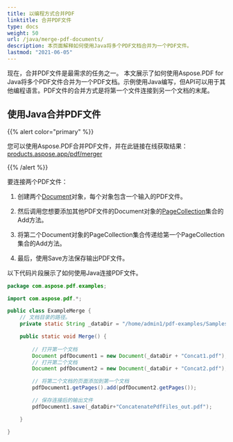 ```yaml
---
title: 以编程方式合并PDF
linktitle: 合并PDF文件
type: docs
weight: 50
url: /java/merge-pdf-documents/
description: 本页面解释如何使用Java将多个PDF文档合并为一个PDF文件。
lastmod: "2021-06-05"
---
```


现在，合并PDF文件是最需求的任务之一。
本文展示了如何使用Aspose.PDF for Java将多个PDF文件合并为一个PDF文档。示例使用Java编写，但API可以用于其他编程语言。PDF文件的合并方式是将第一个文件连接到另一个文档的末尾。

## 使用Java合并PDF文件

{{% alert color="primary" %}}

您可以使用Aspose.PDF合并PDF文件，并在此链接在线获取结果：[products.aspose.app/pdf/merger](https://products.aspose.app/pdf/merger)

{{% /alert %}}

要连接两个PDF文件：

1. 创建两个[Document](https://reference.aspose.com/pdf/java/com.aspose.pdf/class-use/Document)对象，每个对象包含一个输入的PDF文件。

1. 然后调用您想要添加其他PDF文件的Document对象的[PageCollection](https://reference.aspose.com/pdf/java/com.aspose.pdf/class-use/PageCollection)集合的Add方法。
1. 将第二个Document对象的PageCollection集合传递给第一个PageCollection集合的Add方法。
1. 最后，使用Save方法保存输出PDF文件。

以下代码片段展示了如何使用Java连接PDF文件。

```java
package com.aspose.pdf.examples;

import com.aspose.pdf.*;

public class ExampleMerge {
    // 文档目录的路径。
    private static String _dataDir = "/home/admin1/pdf-examples/Samples/";

    public static void Merge() {
        
        // 打开第一个文档
        Document pdfDocument1 = new Document(_dataDir + "Concat1.pdf");
        // 打开第二个文档
        Document pdfDocument2 = new Document(_dataDir + "Concat2.pdf");

        // 将第二个文档的页面添加到第一个文档
        pdfDocument1.getPages().add(pdfDocument2.getPages());

        // 保存连接后的输出文件
        pdfDocument1.save(_dataDir+"ConcatenatePdfFiles_out.pdf");

    }

}
```